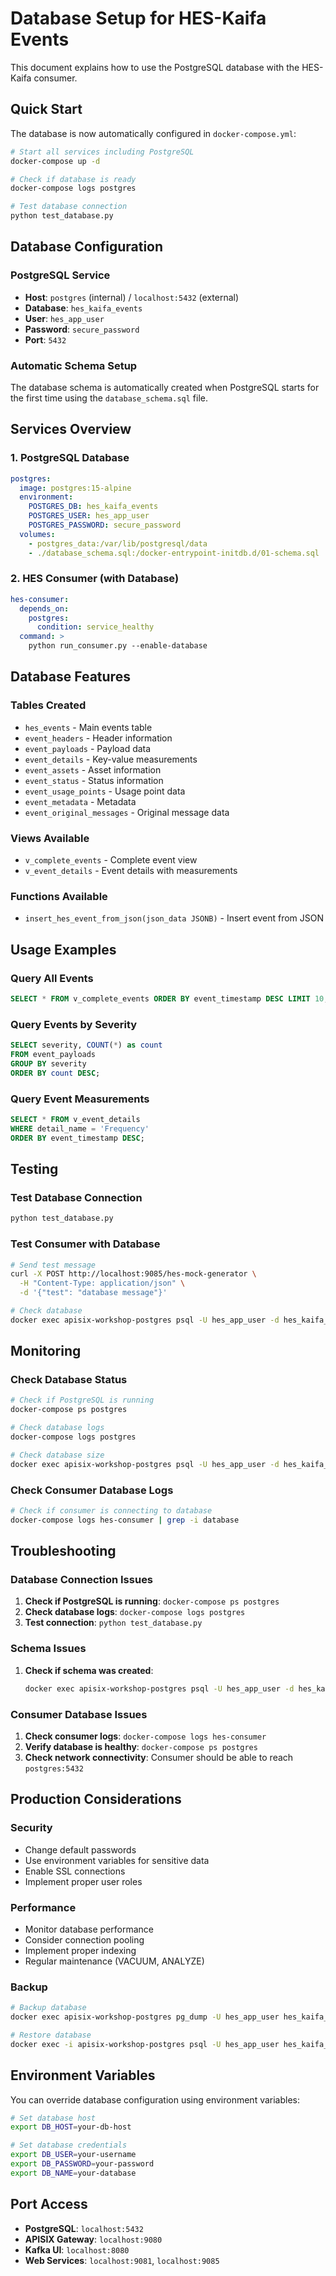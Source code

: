 # Database Setup for HES-Kaifa Events

This document explains how to use the PostgreSQL database with the HES-Kaifa consumer.

## Quick Start

The database is now automatically configured in `docker-compose.yml`:

```bash
# Start all services including PostgreSQL
docker-compose up -d

# Check if database is ready
docker-compose logs postgres

# Test database connection
python test_database.py
```

## Database Configuration

### PostgreSQL Service
- **Host**: `postgres` (internal) / `localhost:5432` (external)
- **Database**: `hes_kaifa_events`
- **User**: `hes_app_user`
- **Password**: `secure_password`
- **Port**: `5432`

### Automatic Schema Setup
The database schema is automatically created when PostgreSQL starts for the first time using the `database_schema.sql` file.

## Services Overview

### 1. PostgreSQL Database
```yaml
postgres:
  image: postgres:15-alpine
  environment:
    POSTGRES_DB: hes_kaifa_events
    POSTGRES_USER: hes_app_user
    POSTGRES_PASSWORD: secure_password
  volumes:
    - postgres_data:/var/lib/postgresql/data
    - ./database_schema.sql:/docker-entrypoint-initdb.d/01-schema.sql
```

### 2. HES Consumer (with Database)
```yaml
hes-consumer:
  depends_on:
    postgres:
      condition: service_healthy
  command: >
    python run_consumer.py --enable-database
```

## Database Features

### Tables Created
- `hes_events` - Main events table
- `event_headers` - Header information
- `event_payloads` - Payload data
- `event_details` - Key-value measurements
- `event_assets` - Asset information
- `event_status` - Status information
- `event_usage_points` - Usage point data
- `event_metadata` - Metadata
- `event_original_messages` - Original message data

### Views Available
- `v_complete_events` - Complete event view
- `v_event_details` - Event details with measurements

### Functions Available
- `insert_hes_event_from_json(json_data JSONB)` - Insert event from JSON

## Usage Examples

### Query All Events
```sql
SELECT * FROM v_complete_events ORDER BY event_timestamp DESC LIMIT 10;
```

### Query Events by Severity
```sql
SELECT severity, COUNT(*) as count 
FROM event_payloads 
GROUP BY severity 
ORDER BY count DESC;
```

### Query Event Measurements
```sql
SELECT * FROM v_event_details 
WHERE detail_name = 'Frequency' 
ORDER BY event_timestamp DESC;
```

## Testing

### Test Database Connection
```bash
python test_database.py
```

### Test Consumer with Database
```bash
# Send test message
curl -X POST http://localhost:9085/hes-mock-generator \
  -H "Content-Type: application/json" \
  -d '{"test": "database message"}'

# Check database
docker exec apisix-workshop-postgres psql -U hes_app_user -d hes_kaifa_events -c "SELECT COUNT(*) FROM hes_events;"
```

## Monitoring

### Check Database Status
```bash
# Check if PostgreSQL is running
docker-compose ps postgres

# Check database logs
docker-compose logs postgres

# Check database size
docker exec apisix-workshop-postgres psql -U hes_app_user -d hes_kaifa_events -c "SELECT pg_size_pretty(pg_database_size('hes_kaifa_events'));"
```

### Check Consumer Database Logs
```bash
# Check if consumer is connecting to database
docker-compose logs hes-consumer | grep -i database
```

## Troubleshooting

### Database Connection Issues
1. **Check if PostgreSQL is running**: `docker-compose ps postgres`
2. **Check database logs**: `docker-compose logs postgres`
3. **Test connection**: `python test_database.py`

### Schema Issues
1. **Check if schema was created**: 
   ```bash
   docker exec apisix-workshop-postgres psql -U hes_app_user -d hes_kaifa_events -c "\dt"
   ```

### Consumer Database Issues
1. **Check consumer logs**: `docker-compose logs hes-consumer`
2. **Verify database is healthy**: `docker-compose ps postgres`
3. **Check network connectivity**: Consumer should be able to reach `postgres:5432`

## Production Considerations

### Security
- Change default passwords
- Use environment variables for sensitive data
- Enable SSL connections
- Implement proper user roles

### Performance
- Monitor database performance
- Consider connection pooling
- Implement proper indexing
- Regular maintenance (VACUUM, ANALYZE)

### Backup
```bash
# Backup database
docker exec apisix-workshop-postgres pg_dump -U hes_app_user hes_kaifa_events > backup_$(date +%Y%m%d_%H%M%S).sql

# Restore database
docker exec -i apisix-workshop-postgres psql -U hes_app_user hes_kaifa_events < backup_file.sql
```

## Environment Variables

You can override database configuration using environment variables:

```bash
# Set database host
export DB_HOST=your-db-host

# Set database credentials
export DB_USER=your-username
export DB_PASSWORD=your-password
export DB_NAME=your-database
```

## Port Access

- **PostgreSQL**: `localhost:5432`
- **APISIX Gateway**: `localhost:9080`
- **Kafka UI**: `localhost:8080`
- **Web Services**: `localhost:9081`, `localhost:9085`
